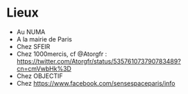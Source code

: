 # Lieux

 - Au NUMA
 - A la mairie de Paris
 - Chez SFEIR
 - Chez 1000mercis, cf @Atorgfr : https://twitter.com/Atorgfr/status/535761073790783489?cn=cmVwbHk%3D
 - Chez OBJECTIF
 - Chez https://www.facebook.com/sensespaceparis/info
